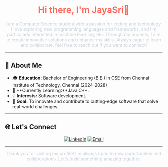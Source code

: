 <h1 align="center" style="color: #ff6f61;">Hi there, I'm JayaSri👋</h1>

<p align="center" style="color: #c9d1d9;">I am a Computer Science student with a passion for coding and technology. I love exploring new programming languages and frameworks, and I'm particularly interested in machine learning, etc. Through my projects, I aim to create innovative solutions and enhance my skills. Always eager to learn and collaborate, feel free to reach out if you want to connect!</p>



---

## 🚀 About Me
- 🎓 **Education:** Bachelor of Engineering (B.E.) in CSE from Chennai Institute of Technology, Chennai (2024-2028)
- 🌱 **Currently Learning:**Java,C++.
- 💡 **Interests:** Software development.
- 🎯 **Goal:** To innovate and contribute to cutting-edge software that solve real-world challenges.


---


## 🌐 Let's Connect

<p align="center">
  <a href="https://www.linkedin.com/in/jayasri-karthikeyan-634085321/"><img src="https://img.shields.io/badge/LinkedIn-JayaSri-blue?style=flat-square&logo=linkedin" alt="LinkedIn"></a>
  <a href="mailto:jayasriselvi23@gmail.com"><img src="https://img.shields.io/badge/Email-JayaSri%40example.com-red?style=flat-square&logo=gmail" alt="Email"></a>
</p>

---

<p align="center" style="color: #c9d1d9;">Thank you for visiting my profile! I’m always open to new opportunities and collaborations. Let's build something amazing together.</p>
